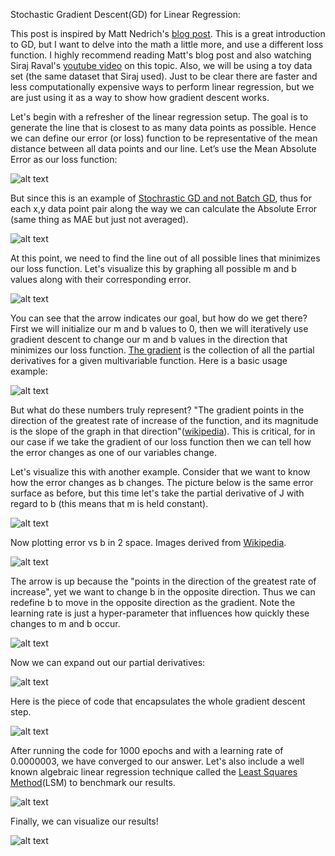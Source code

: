 
Stochastic Gradient Descent(GD) for Linear Regression:

This post is inspired by Matt Nedrich's [blog post](https://spin.atomicobject.com/2014/06/24/gradient-descent-linear-regression/). This is a great introduction to GD, but I want to delve into the math a little more, and use a different loss function. I highly recommend reading Matt's blog post and also watching Siraj Raval's [youtube video](https://www.youtube.com/watch?v=xRJCOz3AfYY) on this topic. Also, we will be using a toy data set (the same dataset that Siraj used). Just to be clear there are faster and less computationally expensive ways to perform linear regression, but we are just using it as a way to show how gradient descent works.

Let's begin with a refresher of the linear regression setup. The goal is to generate the line that is closest to as many data points as possible. Hence we can define our error (or loss) function to be representative of the mean distance between all data points and our line. Let’s use the Mean Absolute Error as our loss function:

![alt text](https://raw.githubusercontent.com/BrianSMiller/ML-Gradient_Descent_Example/master/Math1.png)

But since this is an example of [Stochrastic GD and not Batch GD](https://stats.stackexchange.com/questions/49528/batch-gradient-descent-versus-stochastic-gradient-descent), thus for each x,y data point pair along the way we can calculate the Absolute Error (same thing as MAE but just not averaged).

![alt text](https://raw.githubusercontent.com/BrianSMiller/ML-Gradient_Descent_Example/master/Math2.png)

At this point, we need to find the line out of all possible lines that minimizes our loss function. Let's visualize this by graphing all possible m and b values along with their corresponding error.

![alt text](https://raw.githubusercontent.com/BrianSMiller/ML-Gradient_Descent_Example/master/GD_Visualization.png)

You can see that the arrow indicates our goal, but how do we get there? First we will initialize our m and b values to 0, then we will iteratively use gradient descent to change our m and b values in the direction that minimizes our loss function. [The gradient](https://en.wikipedia.org/wiki/Gradient) is the collection of all the partial derivatives for a given multivariable function. 
Here is a basic usage example:

![alt text](https://raw.githubusercontent.com/BrianSMiller/ML-Gradient_Descent_Example/master/Math3.png)

But what do these numbers truly represent? "The gradient points in the direction of the greatest rate of increase of the function, and its magnitude is the slope of the graph in that direction"([wikipedia](https://en.wikipedia.org/wiki/Gradient)). This is critical, for in our case if we take the gradient of our loss function then we can tell how the error changes as one of our variables change. 

Let's visualize this with another example. Consider that we want to know how the error changes as b changes. The picture below is the same error surface as before, but this time let's take the partial derivative of J with regard to b (this means that m is held constant).

![alt text](https://raw.githubusercontent.com/BrianSMiller/ML-Gradient_Descent_Example/master/Partial_Derivative.png)

Now plotting error vs b in 2 space. Images derived from [Wikipedia](https://en.wikipedia.org/wiki/Partial_derivative).

![alt text](https://raw.githubusercontent.com/BrianSMiller/ML-Gradient_Descent_Example/master/Partial_Derivative2.png)

The arrow is up because the "points in the direction of the greatest rate of increase", yet we want to change b in the opposite direction. Thus we can redefine b to move in the opposite direction as the gradient. Note the learning rate is just a hyper-parameter that influences how quickly these changes to m and b occur.

![alt text](https://raw.githubusercontent.com/BrianSMiller/ML-Gradient_Descent_Example/master/Math4.png)

Now we can expand out our partial derivatives:

![alt text](https://raw.githubusercontent.com/BrianSMiller/ML-Gradient_Descent_Example/master/Math5.png)

Here is the piece of code that encapsulates the whole gradient descent step.

![alt text](https://raw.githubusercontent.com/BrianSMiller/ML-Gradient_Descent_Example/master/GD_Code.png)

After running the code for 1000 epochs and with a learning rate of 0.0000003, we have converged to our answer. Let's also include a well known algebraic linear regression technique called the [Least Squares Method](https://www.youtube.com/watch?v=JvS2triCgOY&t=435s)(LSM) to benchmark our results.

![alt text](https://raw.githubusercontent.com/BrianSMiller/ML-Gradient_Descent_Example/master/Terminal_Output.png)

Finally, we can visualize our results!

![alt text](https://raw.githubusercontent.com/BrianSMiller/ML-Gradient_Descent_Example/master/Output_Figure.png)












